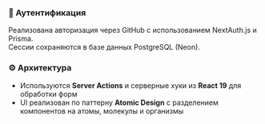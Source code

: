 ### 🔐 Аутентификация

Реализована авторизация через GitHub с использованием NextAuth.js и Prisma.  
Сессии сохраняются в базе данных PostgreSQL (Neon).

### ⚙️ Архитектура

- Используются **Server Actions** и серверные хуки из **React 19** для обработки форм
- UI реализован по паттерну **Atomic Design** с разделением компонентов на атомы, молекулы и организмы
